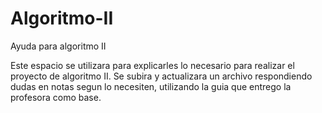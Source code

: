# Algoritmo-II
Ayuda para algoritmo II

Este espacio se utilizara para explicarles lo necesario para realizar el proyecto de algoritmo II. Se subira y actualizara un archivo respondiendo dudas en notas segun lo necesiten, utilizando la guia que entrego la profesora como base.
